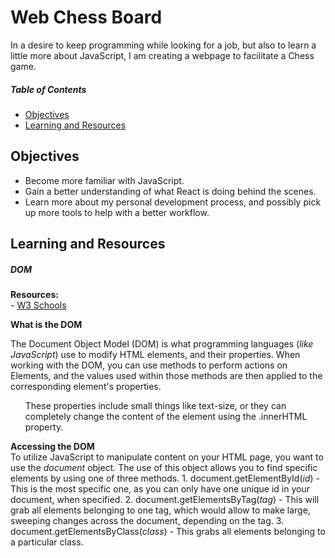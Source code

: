 # Web Chess Board
In a desire to keep programming while looking for a job, but also to learn a little more about JavaScript, I am creating a webpage to facilitate a Chess game.

##### Table of Contents
- [Objectives](#objectives)
- [Learning and Resources](#learning-and-resources)

## Objectives
 - Become more familiar with JavaScript.
 - Gain a better understanding of what React is doing behind the scenes.
 - Learn more about my personal development process, and possibly pick up more tools to help with a better workflow.

## Learning and Resources
##### DOM
  **Resources:**<br>
	- [W3 Schools](https://www.w3schools.com/js/js_htmldom.asp)

  **What is the DOM**<br>
 	<p>The Document Object Model (DOM) is what programming languages (*like JavaScript*) use to modify HTML elements, and their properties.
	When working with the DOM, you can use methods to perform actions on Elements, and the values used within those methods are then applied to the corresponding element's properties.</p>
		<ul>These properties include small things like text-size, or they can completely change the content of the element using the .innerHTML property.</ul>

  **Accessing the DOM**<br>
 	To utilize JavaScript to manipulate content on your HTML page, you want to use the *document* object. The use of this object allows you to find specific elements by using one of three methods.
 		1. document.getElementById(*id*)
 			- This is the most specific one, as you can only have one unique id in your document, when specified.
 		2. document.getElementsByTag(*tag*)
 			- This will grab all elements belonging to one tag, which would allow to make large, sweeping changes across the document, depending on the tag.
 		3. document.getElementsByClass(*class*)
 			- This grabs all elements belonging to a particular class.